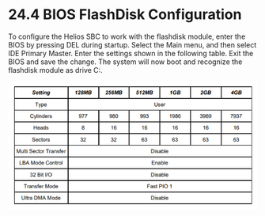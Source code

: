 # 24.4 BIOS FlashDisk Configuration

To configure the Helios SBC to work with the flashdisk module, enter the BIOS by pressing DEL during startup. Select the Main menu, and then select IDE Primary Master. Enter the settings shown in the following table. Exit the BIOS and save the change. The system will now boot and recognize the flashdisk module as drive C:.

![](../../../.gitbook/assets/image%20%28130%29.png)


